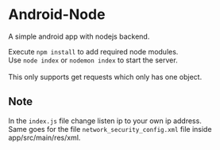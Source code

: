# Android-Node
A simple android app with nodejs backend.

Execute `npm install` to add required node modules. <br>
Use `node index` or `nodemon index` to start the server.<br>
<br>
This only supports get requests which only has one object.


## Note
In the `index.js` file change listen ip to your own ip address. <br>
Same goes for the file `network_security_config.xml` file inside app/src/main/res/xml.
